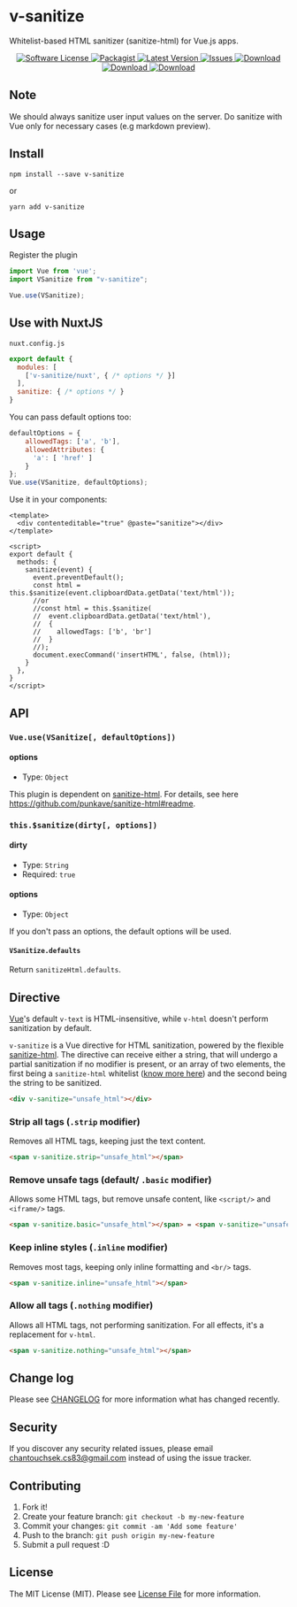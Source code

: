# v-sanitize

Whitelist-based HTML sanitizer (sanitize-html) for Vue.js apps.

<p align="center">
  <a href="LICENSE">
    <img src="https://img.shields.io/badge/license-MIT-brightgreen.svg?style=flat-square" alt="Software License" />
  </a>
  <a href="https://npmjs.org/package/v-sanitize">
    <img src="https://img.shields.io/npm/v/v-sanitize.svg?style=flat-square" alt="Packagist" />
  </a>
  <a href="https://github.com/chantouchsek/v-sanitize/releases">
    <img src="https://img.shields.io/github/release/chantouchsek/v-sanitize.svg?style=flat-square" alt="Latest Version" />
  </a>
  <a href="https://github.com/chantouchsek/v-sanitize/issues">
    <img src="https://img.shields.io/github/issues/chantouchsek/v-sanitize.svg?style=flat-square" alt="Issues" />
  </a>
  <a href="https://npmjs.com/package/v-sanitize">
    <img src="https://img.shields.io/npm/dt/v-sanitize.svg?style=flat-square" alt="Download" />
  </a>  
  <a href="https://npmjs.com/package/v-sanitize">
    <img src="https://img.shields.io/npm/dm/v-sanitize.svg?style=flat-square" alt="Download" />
  </a>
  <a href="https://npmjs.com/package/v-sanitize">
    <img src="https://img.shields.io/npm/dw/v-sanitize.svg?style=flat-square" alt="Download" />
  </a>

</p>

## Note

We should always sanitize user input values on the server. Do sanitize with Vue only for necessary cases (e.g markdown
preview).

## Install

```
npm install --save v-sanitize
```

or

```
yarn add v-sanitize
```

## Usage

Register the plugin

```js
import Vue from 'vue';
import VSanitize from "v-sanitize";

Vue.use(VSanitize);
```

## Use with NuxtJS

`nuxt.config.js`

```js
export default {
  modules: [
    ['v-sanitize/nuxt', { /* options */ }]
  ],
  sanitize: { /* options */ }
}
```

You can pass default options too:

```js
defaultOptions = {
    allowedTags: ['a', 'b'],
    allowedAttributes: {
      'a': [ 'href' ]
    }
};
Vue.use(VSanitize, defaultOptions);
```

Use it in your components:

```vue
<template>
  <div contenteditable="true" @paste="sanitize"></div>
</template>

<script>
export default {
  methods: {
    sanitize(event) {
      event.preventDefault();
      const html = this.$sanitize(event.clipboardData.getData('text/html'));
      //or
      //const html = this.$sanitize(
      //  event.clipboardData.getData('text/html'),
      //  {
      //    allowedTags: ['b', 'br']
      //  }
      //);
      document.execCommand('insertHTML', false, (html));
    }
  },
}
</script>
```

## API

### `Vue.use(VSanitize[, defaultOptions])`

#### options

* Type: `Object`

This plugin is dependent on [sanitize-html](https://github.com/punkave/sanitize-html). For details, see
here https://github.com/punkave/sanitize-html#readme.

### `this.$sanitize(dirty[, options])`

#### dirty

* Type: `String`
* Required: `true`

#### options

* Type: `Object`

If you don't pass an options, the default options will be used.

#### `VSanitize.defaults`

Return `sanitizeHtml.defaults`.

## Directive

[Vue](https://vuejs.org)'s default `v-text` is HTML-insensitive, while `v-html` doesn't perform sanitization by default.

`v-sanitize` is a Vue directive for HTML sanitization, powered by the
flexible [sanitize-html](https://www.npmjs.com/package/sanitize-html). The directive can receive either a string, that
will undergo a partial sanitization if no modifier is present, or an array of two elements, the first being
a `sanitize-html` whitelist ([know more here](https://github.com/punkave/sanitize-html)) and the second being the string
to be sanitized.

```html
<div v-sanitize="unsafe_html"></div>
```

### Strip all tags (`.strip` modifier)

Removes all HTML tags, keeping just the text content.

```html
<span v-sanitize.strip="unsafe_html"></span>
```

### Remove unsafe tags (default/ `.basic` modifier)

Allows some HTML tags, but remove unsafe content, like `<script/>` and `<iframe/>` tags.

```html
<span v-sanitize.basic="unsafe_html"></span> = <span v-sanitize="unsafe_html"></span>
```

### Keep inline styles (`.inline` modifier)

Removes most tags, keeping only inline formatting and `<br/>` tags.

```html
<span v-sanitize.inline="unsafe_html"></span>
```

### Allow all tags (`.nothing` modifier)

Allows all HTML tags, not performing sanitization. For all effects, it's a replacement for `v-html`.

```html
<span v-sanitize.nothing="unsafe_html"></span>
```

## Change log

Please see [CHANGELOG](CHANGELOG.md) for more information what has changed recently.

## Security

If you discover any security related issues, please email chantouchsek.cs83@gmail.com instead of using the issue
tracker.

## Contributing

1. Fork it!
2. Create your feature branch: `git checkout -b my-new-feature`
3. Commit your changes: `git commit -am 'Add some feature'`
4. Push to the branch: `git push origin my-new-feature`
5. Submit a pull request :D

## License

The MIT License (MIT). Please see [License File](LICENSE.md) for more information.
